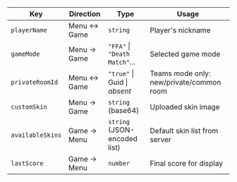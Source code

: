 | **Key**          | **Direction** | **Type**                      | **Usage**                                |
| ---------------- | ------------- | ----------------------------- | ---------------------------------------- |
| `playerName`     | Menu ↔ Game   | `string`                      | Player's nickname                        |
| `gameMode`       | Menu → Game   | `"FFA"` \| `"Death Match"`... | Selected game mode                       |
| `privateRoomId`  | Menu ↔ Game   | `"true"` \| Guid \| _absent_  | Teams mode only: new/private/common room |
| `customSkin`     | Menu → Game   | `string` (base64)             | Uploaded skin image                      |
| `availableSkins` | Game → Menu   | `string` (JSON-encoded list)  | Default skin list from server            |
| `lastScore`      | Game → Menu   | `number`                      | Final score for display                  |
